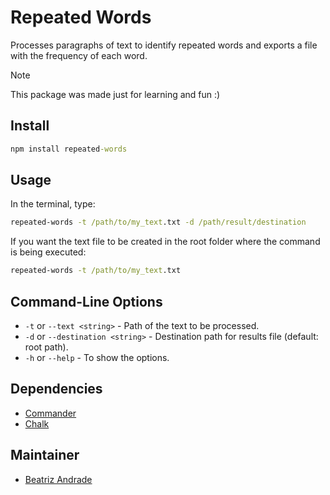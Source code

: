 # Repeated Words

Processes paragraphs of text to identify repeated words and exports a file with the frequency of each word.

> [!NOTE]
> This package was made just for learning and fun :)

## Install

``` cmd
npm install repeated-words
```

## Usage

In the terminal, type:

``` cmd
repeated-words -t /path/to/my_text.txt -d /path/result/destination
```

If you want the text file to be created in the root folder where the command is being executed:

``` cmd
repeated-words -t /path/to/my_text.txt
```

## Command-Line Options

- `-t` or `--text <string>` - Path of the text to be processed.
- `-d` or `--destination <string>` - Destination path for results file (default: root path).
- `-h` or `--help` - To show the options.

## Dependencies

- [Commander](https://github.com/tj/commander.js)
- [Chalk](https://github.com/chalk/chalk)

## Maintainer

- [Beatriz Andrade](https://github.com/betatrix)

